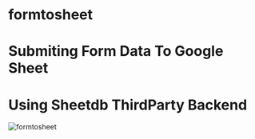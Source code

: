 # formtosheet
# Submiting Form Data To Google Sheet 
# Using Sheetdb ThirdParty Backend
![formtosheet](https://github.com/SankaraMoothi/formtosheet/assets/107635975/f3048ef7-8518-4574-af77-efb9ea79d1ae)
